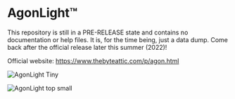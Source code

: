 # AgonLight™
This repository is still in a PRE-RELEASE state and contains no documentation or help files. It is, for the time being, just a data dump. Come back after the official release later this summer (2022)!

Official website: https://www.thebyteattic.com/p/agon.html

![AgonLight Tiny](https://user-images.githubusercontent.com/69539226/174462247-27bceeb5-9327-4ab9-9f3a-fc9d77a20993.png)

![AgonLight top small](https://user-images.githubusercontent.com/69539226/174460606-0e86b685-e6bd-4564-a6f9-5506d476ab9a.png)
